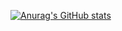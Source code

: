 [![Anurag's GitHub stats](https://github-readme-stats.vercel.app/api?username=allpavel)](https://github.com/anuraghazra/github-readme-stats)
